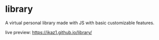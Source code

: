 # library

A virtual personal library made with JS with basic customizable features.

live preview: https://ikaz1.github.io/library/
